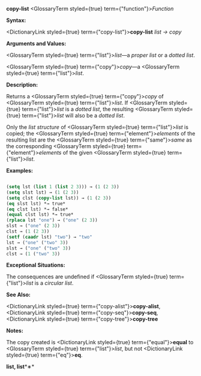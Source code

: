 **copy-list** <GlossaryTerm styled={true} term={"function"}><i>Function</i></GlossaryTerm> 



**Syntax:** 



<DictionaryLink styled={true} term={"copy-list"}><b>copy-list</b></DictionaryLink> *list → copy* 



**Arguments and Values:** 



<GlossaryTerm styled={true} term={"list"}><i>list</i></GlossaryTerm>—a *proper list* or a *dotted list*. 



<GlossaryTerm styled={true} term={"copy"}><i>copy</i></GlossaryTerm>—a <GlossaryTerm styled={true} term={"list"}><i>list</i></GlossaryTerm>. 



**Description:** 



Returns a <GlossaryTerm styled={true} term={"copy"}><i>copy</i></GlossaryTerm> of <GlossaryTerm styled={true} term={"list"}><i>list</i></GlossaryTerm>. If <GlossaryTerm styled={true} term={"list"}><i>list</i></GlossaryTerm> is a *dotted list*, the resulting <GlossaryTerm styled={true} term={"list"}><i>list</i></GlossaryTerm> will also be a *dotted list*. 



Only the *list structure* of <GlossaryTerm styled={true} term={"list"}><i>list</i></GlossaryTerm> is copied; the <GlossaryTerm styled={true} term={"element"}><i>elements</i></GlossaryTerm> of the resulting list are the <GlossaryTerm styled={true} term={"same"}><i>same</i></GlossaryTerm> as the corresponding <GlossaryTerm styled={true} term={"element"}><i>elements</i></GlossaryTerm> of the given <GlossaryTerm styled={true} term={"list"}><i>list</i></GlossaryTerm>. 



**Examples:**
```lisp

(setq lst (list 1 (list 2 3))) → (1 (2 3)) 
(setq slst lst) → (1 (2 3)) 
(setq clst (copy-list lst)) → (1 (2 3)) 
(eq slst lst) *→ true* 
(eq clst lst) *→ false* 
(equal clst lst) *→ true* 
(rplaca lst "one") → ("one" (2 3)) 
slst → ("one" (2 3)) 
clst → (1 (2 3)) 
(setf (caadr lst) "two") → "two" 
lst → ("one" ("two" 3)) 
slst → ("one" ("two" 3)) 
clst → (1 ("two" 3)) 

```
**Exceptional Situations:** 



The consequences are undefined if <GlossaryTerm styled={true} term={"list"}><i>list</i></GlossaryTerm> is a *circular list*. 



**See Also:** 



<DictionaryLink styled={true} term={"copy-alist"}><b>copy-alist</b></DictionaryLink>, <DictionaryLink styled={true} term={"copy-seq"}><b>copy-seq</b></DictionaryLink>, <DictionaryLink styled={true} term={"copy-tree"}><b>copy-tree</b></DictionaryLink> 



**Notes:** 



The copy created is <DictionaryLink styled={true} term={"equal"}><b>equal</b></DictionaryLink> to <GlossaryTerm styled={true} term={"list"}><i>list</i></GlossaryTerm>, but not <DictionaryLink styled={true} term={"eq"}><b>eq</b></DictionaryLink>. 







 



 



**list, list***∗* 



